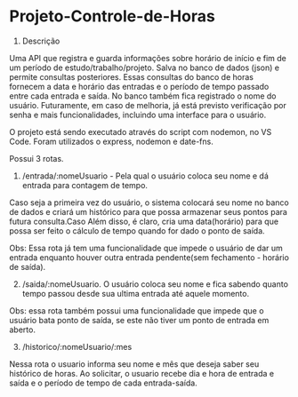 # Projeto-Controle-de-Horas

1. Descrição

Uma API que registra e guarda informações sobre horário de início e fim de um período de estudo/trabalho/projeto. Salva no banco de dados (json) e permite consultas posteriores. Essas consultas do banco de horas fornecem a data e horário das entradas e o período de tempo passado entre cada entrada e saída. No banco também fica registrado o nome do usuário. Futuramente, em caso de melhoria, já está previsto verificação por senha e mais funcionalidades, incluindo uma interface para o usuário.

O projeto está sendo executado através do script com nodemon, no VS Code. Foram utilizados o express, nodemon e date-fns.

Possui 3 rotas.

1. /entrada/:nomeUsuario - Pela qual o usuário coloca seu nome e dá entrada para contagem de tempo.

Caso seja a primeira vez do usuário, o sistema colocará seu nome no banco de dados e criará um histórico para que possa armazenar seus pontos para futura consulta.Caso
Além disso, é claro, cria uma data(horário) para que possa ser feito o cálculo de tempo quando for dado o ponto de saída.

Obs: Essa rota já tem uma funcionalidade que impede o usuário de dar um entrada enquanto houver outra entrada pendente(sem fechamento - horário de saída).

2. /saida/:nomeUsuario.
   O usuário coloca seu nome e fica sabendo quanto tempo passou desde sua ultima entrada até aquele momento.

Obs: essa rota também possui uma funcionalidade que impede que o usuário bata ponto de saída, se este não tiver um ponto de entrada em aberto.

3. /historico/:nomeUsuario/:mes

Nessa rota o usuario informa seu nome e mês que deseja saber seu histórico de horas. Ao solicitar, o usuario recebe dia e hora de entrada e saída e o período de tempo de cada entrada-saída.
